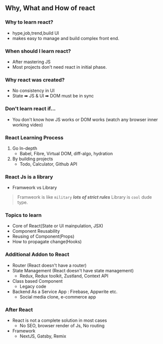 ## Why, What and How of react

### Why to learn react?
- hype,job,trend,build UI
- makes easy to manage and build complex front end.

### When should I learn react?
- After mastering JS
- Most projects don't need react in initial phase.

### Why react was created?
- No consistency in UI
- State ➡ JS  & UI ➡ DOM must be in sync

### Don't learn react if...
- You don't know how JS works or DOM works (watch any browser inner working video)

### React Learning Process
1. Go In-depth
    - Babel, Fibre, Virtual DOM, diff-algo, hydration
2. By building projects
    - Todo, Calculator, Github API

### React Js is a library
- Framweork vs Library
> Framweork is like `military` ***lots of strict rules***
> Library is `cool` dude type.

### Topics to learn
- Core of React(State or UI mainpulation, JSX)
- Component Reusability
- Reusing of Component(Props)
- How to propagate change(Hooks)

### Additional Addon to React
- Router (React doesn't have a router)
- State Management (React doesn't have state management)
  - Redux, Redux toolkit, Zustland, Context API
- Class based Component
  - Legacy code
- Backend As a Service App : Firebase, Appwrite etc.
  - Social media clone, e-commerce app

### After React
- React is not a complete solution in most cases
  - No SEO, browser render of Js, No routing
- Framework
  - NextJS, Gatsby, Remix